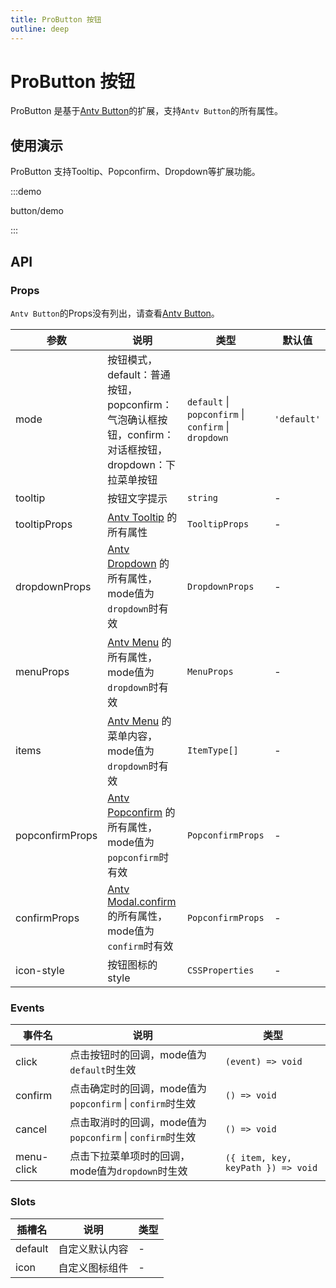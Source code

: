 ```yaml
---
title: ProButton 按钮
outline: deep
---
```


# ProButton 按钮

ProButton 是基于[Antv Button](https://www.antdv.com/components/button-cn)的扩展，支持`Antv Button`的所有属性。

## 使用演示

ProButton 支持Tooltip、Popconfirm、Dropdown等扩展功能。

:::demo

button/demo

:::

## API

### Props

`Antv Button`的Props没有列出，请查看[Antv Button](https://www.antdv.com/components/button-cn#api)。

| 参数            | 说明                                                                                                             | 类型                                                 | 默认值      |
| --------------- | ---------------------------------------------------------------------------------------------------------------- | ---------------------------------------------------- | ----------- |
| mode            | 按钮模式，default：普通按钮，popconfirm：气泡确认框按钮，confirm：对话框按钮，dropdown：下拉菜单按钮             | `default` \| `popconfirm` \| `confirm` \| `dropdown` | `'default'` |
| tooltip         | 按钮文字提示                                                                                                     | `string`                                             | -           |
| tooltipProps    | [Antv Tooltip](https://www.antdv.com/components/tooltip-cn#api) 的所有属性                                       | `TooltipProps`                                       | -           |
| dropdownProps   | [Antv Dropdown](https://www.antdv.com/components/dropdown-cn#api) 的所有属性，mode值为`dropdown`时有效           | `DropdownProps`                                      | -           |
| menuProps       | [Antv Menu](https://www.antdv.com/components/menu-cn#api) 的所有属性，mode值为`dropdown`时有效                   | `MenuProps`                                          | -           |
| items           | [Antv Menu](https://www.antdv.com/components/menu-cn#itemtype) 的菜单内容，mode值为`dropdown`时有效              | `ItemType[]`                                         | -           |
| popconfirmProps | [Antv Popconfirm](https://www.antdv.com/components/popconfirm-cn#api) 的所有属性，mode值为`popconfirm`时有效     | `PopconfirmProps`                                    | -           |
| confirmProps    | [Antv Modal.confirm](https://www.antdv.com/components/modal-cn#modal-method) 的所有属性，mode值为`confirm`时有效 | `PopconfirmProps`                                    | -           |
| icon-style      | 按钮图标的style                                                                                                  | `CSSProperties`                                      | -           |

### Events

| 事件名     | 说明                                                      | 类型                               |
| ---------- | --------------------------------------------------------- | ---------------------------------- |
| click      | 点击按钮时的回调，mode值为`default`时生效                 | `(event) => void	`                  |
| confirm    | 点击确定时的回调，mode值为`popconfirm` \| `confirm`时生效 | `() => void	`                       |
| cancel     | 点击取消时的回调，mode值为`popconfirm` \| `confirm`时生效 | `() => void	`                       |
| menu-click | 点击下拉菜单项时的回调，mode值为`dropdown`时生效          | `({ item, key, keyPath }) => void	` |

### Slots

| 插槽名  | 说明           | 类型 |
| ------- | -------------- | ---- |
| default | 自定义默认内容 | -    |
| icon    | 自定义图标组件 | -    |
